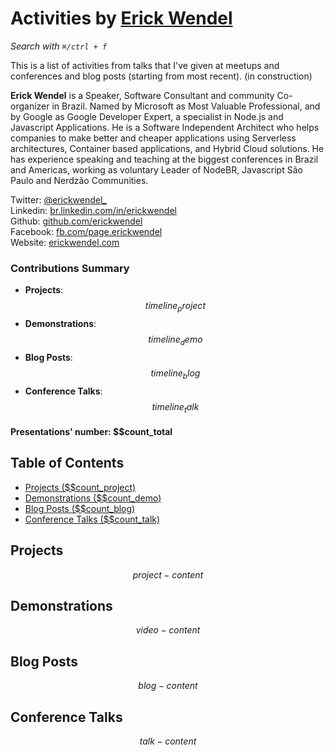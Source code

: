 # Activities by <a href="https://twitter.com/erickwendel_" target="_blank">Erick Wendel</a>

_Search with `⌘/ctrl + f`_

This is a list of activities from talks that I've given at meetups and conferences and blog posts (starting from most recent). (in construction)

**Erick Wendel** is a Speaker, Software Consultant and community Co-organizer in Brazil. Named by Microsoft as Most Valuable Professional, and by Google as Google Developer Expert, a specialist in Node.js and Javascript Applications. He is a Software Independent Architect who helps companies to make better and cheaper applications using Serverless architectures, Container based applications, and Hybrid Cloud solutions. He has experience speaking and teaching at the biggest conferences in Brazil and Americas, working as voluntary Leader of NodeBR, Javascript São Paulo and Nerdzão Communities.

Twitter:  [@erickwendel_](https://twitter.com/erickwendel_)  
Linkedin:  [br.linkedin.com/in/erickwendel](http://br.linkedin.com/in/erickwendel)  
Github:  [github.com/erickwendel](https://github.com/erickwendel)  
Facebook:  [fb.com/page.erickwendel](https://fb.com/page.erickwendel)  
Website:  [erickwendel.com](http://erickwendel.com/)

### Contributions Summary

* **Projects**: $$timeline_project$$
* **Demonstrations**: $$timeline_demo$$
* **Blog Posts**: $$timeline_blog$$
* **Conference Talks**: $$timeline_talk$$

#### Presentations' number: $$count_total

## Table of Contents

- [Projects ($$count_project)](#projects)
- [Demonstrations ($$count_demo)](#demonstrations)
- [Blog Posts ($$count_blog)](#blog-posts)
- [Conference Talks ($$count_talk)](#conference-talks)

## Projects

$$project-content$$

## Demonstrations

$$video-content$$

## Blog Posts

$$blog-content$$

## Conference Talks

$$talk-content$$
